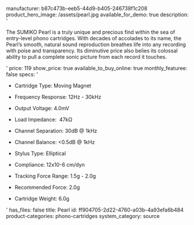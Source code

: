 manufacturer: b87c473b-eeb5-44d9-b405-246738f1c208
product_hero_image: /assets/pearl.jpg
available_for_demo: true
description: '<p>The SUMIKO Pearl is a truly unique and precious find within the sea of entry-level phono cartridges. With decades of accolades to its name, the Pearl’s smooth, natural sound reproduction breathes life into any recording with poise and transparency. Its diminutive price also belies its colossal ability to pull a complete sonic picture from each record it touches.</p>'
price: 119
show_price: true
available_to_buy_online: true
monthly_featuree: false
specs: '<ul><li>Cartridge Type:&nbsp;Moving Magnet</li></ul><ul><li>Frequency Response:&nbsp;12Hz - 30kHz</li></ul><ul><li>Output Voltage:&nbsp;4.0mV</li></ul><ul><li>Load Impedance: &nbsp;47kΩ</li></ul><ul><li>Channel Separation:&nbsp;30dB @ 1kHz</li></ul><ul><li>Channel Balance:&nbsp;&lt;0.5dB @ 1kHz</li></ul><ul><li>Stylus Type:&nbsp;Elliptical &nbsp; &nbsp;</li></ul><ul><li>Compliance:&nbsp;12x10-6 cm/dyn</li></ul><ul><li>Tracking Force Range:&nbsp;1.5g - 2.0g</li></ul><ul><li>Recommended Force:&nbsp;2.0g</li></ul><ul><li>Cartridge Weight:&nbsp;6.0g<br></li></ul>'
has_files: false
title: Pearl
id: ff904705-2d22-4760-a03b-4a93efa6b484
product-categories: phono-cartridges
system_category: source
